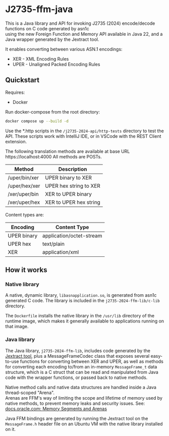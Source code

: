 # J2735-ffm-java

This is a Java library and API for invoking J2735 (2024) encode/decode functions on C code generated by asn1c  
using the new Foreign Function and Memory API available in Java 22, and a Java wrapper generated
by the Jextract tool.

It enables converting between various ASN.1 encodings:
* XER - XML Encoding Rules
* UPER - Unaligned Packed Encoding Rules

## Quickstart

Requires:

* Docker

Run docker-compose from the root directory:

```bash
docker compose up --build -d
```

Use the *.http scripts in the `/j2735-2024-api/http-tests` directory to test the API.  These scripts work with
IntelliJ IDE, or in VSCode with the REST Client extension.

The following translation methods are available at base URL https://localhost:4000 
All methods are POSTs.

| Method        | Description            |
|---------------|------------------------|
| /uper/bin/xer | UPER binary to XER     |
| /uper/hex/xer | UPER hex string to XER |
| /xer/uper/bin | XER to UPER binary     |
| /xer/uper/hex | XER to UPER hex string |

Content types are:

| Encoding    | Content Type             |
|-------------|--------------------------|
| UPER binary | application/octet-stream |
| UPER hex    | text/plain               |
| XER         | application/xml          |


## How it works

### Native library

A native, dynamic library, `libasnapplication.so`, is generated from asn1c generated C code. 
The library is included in the `j2735-2024-ffm-lib/c-lib` directory.

The `Dockerfile` installs the native library in the `/usr/lib` directory of the runtime image, which makes it
generally available to applications running on that image.

### Java library

The Java library, `j2735-2024-ffm-lib`, includes code generated by the [Jextract tool](https://github.com/openjdk/jextract), 
plus a MessageFrameCodec class that exposes several easy-to-use functions for converting between XER and UPER, as well as
methods for converting each encoding to/from an in-memory `MessageFrame_t` data structure, which is a C struct that can 
be read and manipulated from Java code with the wrapper functions, or passed back to native methods.

Native method calls and native data structures are handled inside a Java thread-scoped "Arena".  
Arenas are FFM's way of limiting the scope and lifetime of memory used by native methods, to prevent memory leaks
and security issues.
See: [docs.oracle.com: Memory Segments and Arenas](https://docs.oracle.com/en/java/javase/22/core/memory-segments-and-arenas.html#GUID-01CE34E8-7BCB-4540-92C4-E127C1F62711)

Java FFM bindings are generated by running the Jextract tool on the `MessageFrame.h` header file on an Ubuntu VM with
the native library installed on it.















